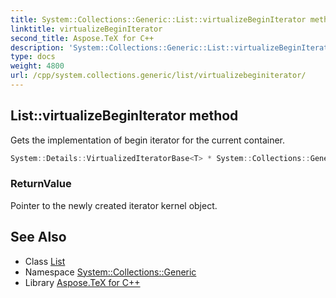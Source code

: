 ```yaml
---
title: System::Collections::Generic::List::virtualizeBeginIterator method
linktitle: virtualizeBeginIterator
second_title: Aspose.TeX for C++
description: 'System::Collections::Generic::List::virtualizeBeginIterator method. Gets the implementation of begin iterator for the current container in C++.'
type: docs
weight: 4800
url: /cpp/system.collections.generic/list/virtualizebeginiterator/
---
```

## List::virtualizeBeginIterator method


Gets the implementation of begin iterator for the current container.

```cpp
System::Details::VirtualizedIteratorBase<T> * System::Collections::Generic::List<T>::virtualizeBeginIterator() override
```


### ReturnValue

Pointer to the newly created iterator kernel object.

## See Also

* Class [List](../)
* Namespace [System::Collections::Generic](../../)
* Library [Aspose.TeX for C++](../../../)
